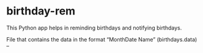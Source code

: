 # birthday-rem
This Python app helps in reminding birthdays and notifying birthdays.

File that contains the data in the format “MonthDate Name” (birthdays.data) – 

